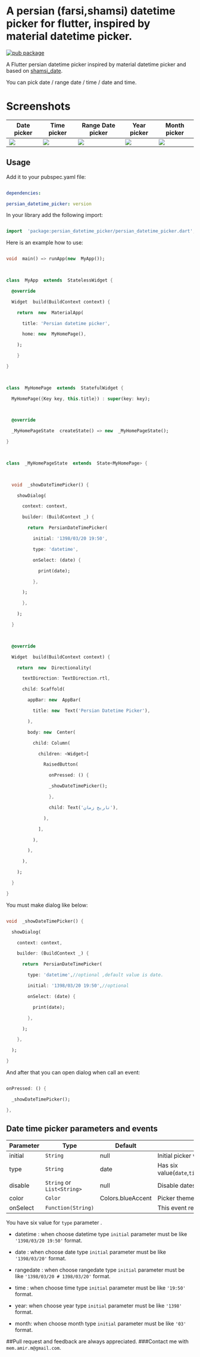 
  

# A persian (farsi,shamsi) datetime picker for flutter, inspired by material datetime picker.

  

[![pub package](https://img.shields.io/pub/v/persian_datetime_picker.svg?color=%23e67e22&label=pub&logo=persian_datetime_picker)](https://pub.dartlang.org/packages/persian_datetime_picker)

  

A Flutter persian datetime picker inspired by material datetime picker and based on [shamsi_date](https://pub.dartlang.org/packages/shamsi_date).

  

You can pick date / range date / time / date and time.

  
  

# Screenshots

|Date picker|Time picker|Range Date picker|Year picker|Month picker|
| ------- | ------- |------- | ------- |------- |
|![]( screenshot_date.png) |![]( screenshot_time.png) |![]( screenshot_range_date.png) |![]( screenshot_year.png) |![]( screenshot_month.png) |

  
  

## Usage

  

Add it to your pubspec.yaml file:

  

```yaml

dependencies:

persian_datetime_picker: version

```

  

In your library add the following import:

  

```dart

import  'package:persian_datetime_picker/persian_datetime_picker.dart';

```

  

Here is an example how to use:

  

```dart

void  main() => runApp(new  MyApp());

  

class  MyApp  extends  StatelessWidget {

  @override

  Widget  build(BuildContext context) {

    return  new  MaterialApp(

      title: 'Persian datetime picker',

      home: new  MyHomePage(),

    );

    }

}

  

class  MyHomePage  extends  StatefulWidget {

  MyHomePage({Key key, this.title}) : super(key: key);

    

  @override

  _MyHomePageState  createState() => new  _MyHomePageState();

}

  

class  _MyHomePageState  extends  State<MyHomePage> {

  

  void  _showDateTimePicker() {

    showDialog(

      context: context,

      builder: (BuildContext _) {

        return  PersianDateTimePicker(

          initial: '1398/03/20 19:50',

          type: 'datetime',

          onSelect: (date) {

            print(date);

          },

      );

      },

    );

  }

  

  @override

  Widget  build(BuildContext context) {

    return  new  Directionality(

      textDirection: TextDirection.rtl,

      child: Scaffold(

        appBar: new  AppBar(

          title: new  Text('Persian Datetime Picker'),

        ),

        body: new  Center(

          child: Column(

            children: <Widget>[

              RaisedButton(

                onPressed: () {

                _showDateTimePicker();

                },

                child: Text('تاریخ زمان'),

              ),

            ],

          ),

        ),

      ),

    );

  }

}

```

  

You must make dialog like below:

```dart

void  _showDateTimePicker() {

  showDialog(

    context: context,

    builder: (BuildContext _) {

      return  PersianDateTimePicker(

        type: 'datetime',//optional ,default value is date.

        initial: '1398/03/20 19:50',//optional

        onSelect: (date) {

          print(date);

        },

      );

    },

  );

}

```

And after that you can open dialog when call an event:

```dart

onPressed: () {

  _showDateTimePicker();

},

```

## Date time picker parameters and events

| Parameter                    | Type                | Default                                 | Description                                                                  |
|-------------------------|---------------------|-----------------------------------------|------------------------------------------------------------------------------                                                                            |
| initial                   | `String`            |  null                                     | Initial picker with a date or time                                                    |
| type| `String`| date| Has six value(`date`,`time`,`datetime`,`rangedate`,`year`,`month`)|
| disable| `String` or `List<String>`|null| Disable dates or time 
| color| `Color`|Colors.blueAccent| Picker theme color                                      |
| onSelect| `Function(String)`| | This event return a String date or time                                      |

You have six value for `type` parameter .

  

- datetime : when choose datetime type `initial` parameter must be like `'1398/03/20 19:50'` format.

  

- date : when choose date type `initial` parameter must be like `'1398/03/20'` format.

  

- rangedate : when choose rangedate type `initial` parameter must be like `'1398/03/20 # 1398/03/20'` format.

  

- time : when choose time type `initial` parameter must be like `'19:50'` format.

- year: when choose year type `initial` parameter must be like `'1398'` format.

- month: when choose month type `initial` parameter must be like `'03'` format.

##Pull request and feedback are always appreciated.
###Contact me with `mem.amir.m@gmail.com`.
